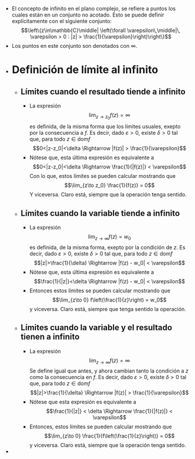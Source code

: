 - El concepto de infinito en el plano complejo, se refiere a puntos los cuales están en un conjunto no acotado. Esto se puede definir explícitamente con el siguiente conjunto:
  $$\left\{z\in\mathbb{C}\middle| \left(\forall \varepsilon\,\middle|\, \varepsilon > 0 : |z| > \frac{1}{\varepsilon}\right)\right\}$$
- Los puntos en este conjunto son denotados con $\infty$.
- # Definición de límite al infinito
	- ## Límites cuando el resultado tiende a infinito
		- La expresión
		  $$\lim_{z\to z_0} f(z) = \infty$$
		  es definida, de la misma forma que los límites usuales, exepto por la consecuencia a $f$. Es decir, dado $\varepsilon>0$, existe $\delta>0$ tal que, para todo $z\in\text{dom}f$
		  $$0<|z-z_0|<\delta \Rightarrow |f(z)| > \frac{1}{\varepsilon}$$
		- Nótese que, esta última expresión es equivalente a
		  $$0<|z-z_0|<\delta \Rightarrow \frac{1}{|f(z)|} < \varepsilon$$
		  Con lo que, estos límites se pueden calcular mostrando que
		  $$\lim_{z\to z_0} \frac{1}{f(z)} = 0$$
		  Y viceversa. Claro está, siempre que la operación tenga sentido.
	- ## Límites cuando la variable tiende a infinito
		- La expresión
		  $$\lim_{z\to \infty} f(z) = w_0$$
		  es definida, de la misma forma, exepto por la condición de $z$. Es decir, dado $\varepsilon>0$, existe $\delta>0$ tal que, para todo $z\in\text{dom}f$
		  $$|z|>\frac{1}{\delta} \Rightarrow |f(z) - w_0| < \varepsilon$$
		- Nótese que, esta última expresión es equivalente a
		  $$\frac{1}{|z|}<\delta \Rightarrow |f(z) - w_0| < \varepsilon$$
		- Entonces estos límites se pueden calcular mostrando que
		  $$\lim_{z\to 0} f\left(\frac{1}{z}\right) = w_0$$
		  y viceversa. Claro está, siempre que tenga sentido la operación.
	- ## Límites cuando la variable y el resultado tienen a infinito
		- La expresión
		  $$\lim_{z\to \infty} f(z) = \infty$$
		  Se define igual que antes, y ahora cambian tanto la condición a $z$ como la consecuencia en $f$. Es decir, dado $\varepsilon>0$, existe $\delta>0$ tal que, para todo $z\in\text{dom}f$
		  $$|z|>\frac{1}{\delta} \Rightarrow |f(z)| > \frac{1}{\varepsilon}$$
		- Nótese que esta expresión es equivalente a
		  $$\frac{1}{|z|} < \delta \Rightarrow \frac{1}{|f(z)|} < \varepsilon$$
		- Entonces, estos límites se pueden calcular mostrando que
		  $$\lim_{z\to 0} \frac{1}{f\left(\frac{1}{z}\right)} = 0$$
		  y viceversa. Claro está, siempre que la operación tenga sentido.
-
